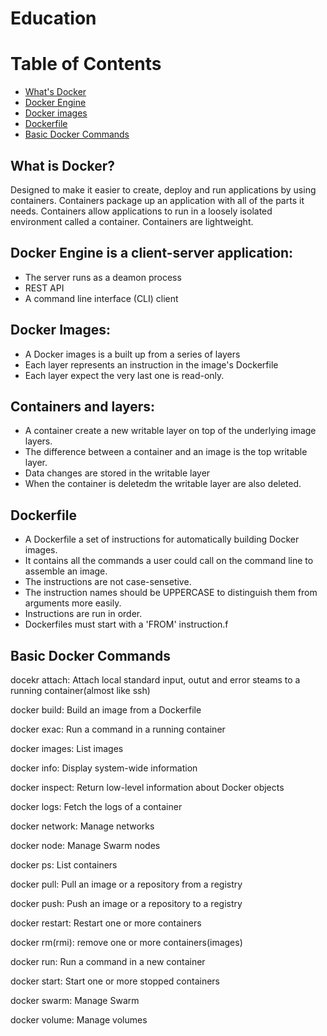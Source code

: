 # Education

Table of Contents
=================
  * [What's Docker](#Docker)
  * [Docker Engine](#Docker-Engine)
  * [Docker images](#Docker-images)
  * [Dockerfile](#Dockerfile)
  * [Basic Docker Commands](#Docker-commands)
  

What is Docker?
---------------------
Designed to make it easier to create, deploy and run applications by using containers.
Containers package up an application with all of the parts it needs.
Containers allow applications to run in a loosely isolated environment called a container.
Containers are lightweight.

Docker Engine is a client-server application:
-------------------------------------------
* The server runs as a deamon process 
* REST API
* A command line interface (CLI) client

Docker Images:
-----------------
* A Docker images is a built up from a series of layers
* Each layer represents an instruction in the image's Dockerfile
* Each layer expect the very last one is read-only.

Containers and layers: 
-----------------------
* A container create a new writable layer on top of the underlying image layers.
* The difference between a container and an image is the top writable layer.
* Data changes are stored in the writable layer
* When the container is deletedm the writable layer are also deleted.

Dockerfile
-------------
* A Dockerfile a set of instructions for automatically building Docker images.
* It contains all the commands a user could call on the command line to assemble an image.
* The instructions are not case-sensetive.
* The instruction names should be UPPERCASE to distinguish them from arguments more easily.
* Instructions are run in order.
* Dockerfiles must start with a 'FROM' instruction.f

Basic Docker Commands
--------------------

docekr attach: Attach local standard input, outut and error steams to a running container(almost like ssh)

docker build: Build an image from a Dockerfile

docker exac: Run a command in a running container

docker images: List images

docker info: Display system-wide information

docker inspect: Return low-level information about Docker objects

docker logs: Fetch the logs of a container

docker network: Manage networks

docker node: Manage Swarm nodes

docker ps: List containers

docker pull: Pull an image or a repository from a registry

docker push: Push an image or a repository to a registry

docker restart: Restart one or more containers

docker rm(rmi): remove one or more containers(images)

docker run: Run a command in a new container

docker start: Start one or more stopped containers

docker swarm: Manage Swarm

docker volume: Manage volumes


